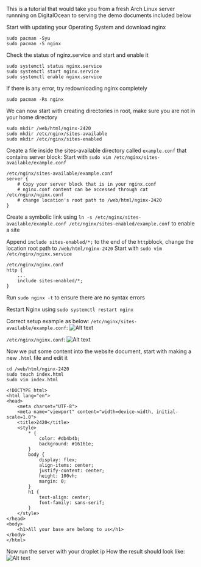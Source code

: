 This is a tutorial that would take you from a fresh Arch Linux server runnning on DigitalOcean to serving the demo documents included below

Start with updating your Operating System and download nginx

```
sudo pacman -Syu
sudo pacman -S nginx
```


Check the status of nginx.service and start and enable it

```
sudo systemctl status nginx.service
sudo systemctl start nginx.service
sudo systemctl enable nginx.service
```


If there is any error, try redownloading nginx completely

```
sudo pacman -Rs nginx
```


We can now start with creating directories in root, make sure you are not in your home directory

```
sudo mkdir /web/html/nginx-2420
sudo mkdir /etc/nginx/sites-available
sudo mkdir /etc/nginx/sites-enabled
```


Create a file inside the sites-available directory called `example.conf` that contains server block:
Start with `sudo vim /etc/nginx/sites-available/example.conf`
```
/etc/nginx/sites-available/example.conf
server {
    # Copy your server block that is in your nginx.conf
    # nginx.conf content can be accessed through cat /etc/nginx/nginx.conf
    # change location's root path to /web/html/nginx-2420
}
```


Create a symbolic link using `ln -s /etc/nginx/sites-available/example.conf /etc/nginx/sites-enabled/example.conf` to enable a site


Append `include sites-enabled/*;` to the end of the `http`block, change the location root path to `/web/html/nginx-2420`
Start with `sudo vim /etc/nginx/nginx.service`
```
/etc/nginx/nginx.conf
http {
    ...
    include sites-enabled/*;
}
```

Run `sudo nginx -t` to ensure there are no syntax errors


Restart Nginx using `sudo systemctl restart nginx`


Correct setup example as below:
`/etc/nginx/sites-available/example.conf`:
![Alt text](image-2.png)


`/etc/nginx/nginx.conf`:
![Alt text](image-3.png)


Now we put some content into the website document, start with making a new `.html` file and edit it
```
cd /web/html/nginx-2420
sudo touch index.html
sudo vim index.html
```
```
<!DOCTYPE html>
<html lang="en">
<head>
    <meta charset="UTF-8">
    <meta name="viewport" content="width=device-width, initial-scale=1.0">
    <title>2420</title>
    <style>
        * {
            color: #db4b4b;
            background: #16161e;
        }
        body {
            display: flex;
            align-items: center;
            justify-content: center;
            height: 100vh;
            margin: 0;
        }
        h1 {
            text-align: center;
            font-family: sans-serif;
        }
    </style>
</head>
<body>
    <h1>All your base are belong to us</h1>
</body>
</html>
```


Now run the server with your droplet ip
How the result should look like:
![Alt text](image-4.png)
